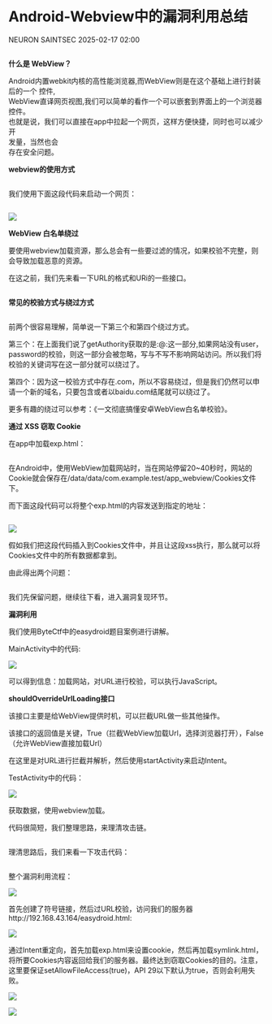 #  Android-Webview中的漏洞利用总结   
NEURON  SAINTSEC   2025-02-17 02:00  
  
```
```  
  
  
**什么是 WebView？**  
  
Android内置webkit内核的高性能浏览器,而WebView则是在这个基础上进行封装后的一个 控件,  
WebView直译网页视图,我们可以简单的看作一个可以嵌套到界面上的一个浏览器控件。  
也就是说，我们可以直接在app中拉起一个网页，这样方便快捷，同时也可以减少开  
发量，当然也会  
存在安全问题。  
  
**webview的使用方式**  
```
```  
  
我们使用下面这段代码来启动一个网页：  
```
```  
  
![](https://mmbiz.qpic.cn/mmbiz_png/Gw8FuwXLJnRibLwfpa66Q37sRxgYKrXj5NvlyMcmSJRrfzqN1lAGLynibXrm02yFBOPVeRCeFJ7RlBMjYxnzYYdQ/640?wx_fmt=png "")  
  
  
  
**WebView 白名单绕过**  
  
要使用webview加载资源，那么总会有一些要过滤的情况，如果校验不完整，则会导致加载恶意的资源。  
  
在这之前，我们先来看一下URL的格式和URi的一些接口。  
```
```  
  
**常见的校验方式与绕过方式**  
```
```  
  
前两个很容易理解，简单说一下第三个和第四个绕过方式。  
  
第三个：在上面我们说了getAuthority获取的是<user>:<password>@<host>:<port>这一部分,如果网站没有user，password的校验，则这一部分会被忽略，写与不写不影响网站访问。所以我们将校验的关键词写在这一部分就可以绕过了。  
  
第四个：因为这一校验方式中存在.com，所以不容易绕过，但是我们仍然可以申请一个新的域名，只要包含或者以baidu.com结尾就可以绕过了。  
  
更多有趣的绕过可以参考：《一文彻底搞懂安卓WebView白名单校验》。  
  
  
**通过 XSS 窃取 Cookie**  
  
在app中加载exp.html：  
```
```  
  
在Android中，使用WebView加载网站时，当在网站停留20~40秒时，网站的Cookie就会保存在/data/data/com.example.test/app_webview/Cookies文件下。  
  
而下面这段代码可以将整个exp.html的内容发送到指定的地址：  
```
```  
  
![](https://mmbiz.qpic.cn/mmbiz_png/Gw8FuwXLJnRibLwfpa66Q37sRxgYKrXj5c6N5JDXVktCQBHEicAnr0xR1wGjbSiaIrjhw8vts65r1jmClZXtFN7YQ/640?wx_fmt=png "")  
  
假如我们把这段代码插入到Cookies文件中，并且让这段xss执行，那么就可以将Cookies文件中的所有数据都拿到。  
  
由此得出两个问题：  
```
```  
  
我们先保留问题，继续往下看，进入漏洞复现环节。  
  
  
**漏洞利用**  
  
我们使用ByteCtf中的easydroid题目案例进行讲解。  
  
MainActivity中的代码:  
  
![](https://mmbiz.qpic.cn/mmbiz_png/Gw8FuwXLJnRibLwfpa66Q37sRxgYKrXj5xorBTVhHtx71ibfgDPs4WsVa4uPibOx9EQdzPOPFI9AS41ibNnbbwepAA/640?wx_fmt=png "")  
  
可以得到信息：加载网站，对URL进行校验，可以执行JavaScript。  
  
**shouldOverrideUrlLoading接口**  
  
该接口主要是给WebView提供时机，可以拦截URL做一些其他操作。  
  
该接口的返回值是关键，True（拦截WebView加载Url，选择浏览器打开），False（允许WebView直接加载Url）  
  
在这里是对URL进行拦截并解析，然后使用startActivity来启动Intent。  
  
TestActivity中的代码：  
  
![](https://mmbiz.qpic.cn/mmbiz_png/Gw8FuwXLJnRibLwfpa66Q37sRxgYKrXj5eOTxDGIlWmN5iaYvjAuxo5vEmJBWAonfOHsnuBz3WMNjcjZZbKPRmpA/640?wx_fmt=png "")  
  
获取数据，使用webview加载。  
  
代码很简短，我们整理思路，来理清攻击链。  
```
```  
  
理清思路后，我们来看一下攻击代码：  
```
```  
  
整个漏洞利用流程：  
  
![](https://mmbiz.qpic.cn/mmbiz_png/Gw8FuwXLJnRibLwfpa66Q37sRxgYKrXj5MDnYyBN2vsxKCO5zcibwcbt3dzDYtJiaBSN3F15jHnJbvRUVuW9ckfhQ/640?wx_fmt=png "")  
  
首先创建了符号链接，然后过URL校验，访问我们的服务器http://192.168.43.164/easydroid.html:  
  
![](https://mmbiz.qpic.cn/mmbiz_png/Gw8FuwXLJnRibLwfpa66Q37sRxgYKrXj5ggLTD53rqkZxVGpAnFKeibvtIqV7JaSCRI70GH1kb8FbOEWpFrHicgHQ/640?wx_fmt=png "")  
  
通过Intent重定向，首先加载exp.html来设置cookie，然后再加载symlink.html，将所要Cookies内容返回给我们的服务器。最终达到窃取Cookies的目的。注意，这里要保证setAllowFileAccess(true)，API 29以下默认为true，否则会利用失败。  
  
![](https://mmbiz.qpic.cn/mmbiz_png/Gw8FuwXLJnRibLwfpa66Q37sRxgYKrXj5hML4yyGOwGicc3l1CgCOYBPkQvlu8kibp7AwM6qgtuuUMAOGMMZtlwKw/640?wx_fmt=png "")  
  
  
![](https://mmbiz.qpic.cn/mmbiz_png/Gw8FuwXLJnRibLwfpa66Q37sRxgYKrXj5N4xnKGFzormVYTXuBpVNBDyYnVvOicyZJhmB4Eibx2ob2TCiak2iccQJrQ/640?wx_fmt=png "")  
  
  
  
